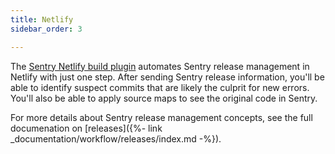 ```yaml
---
title: Netlify
sidebar_order: 3

---
```


The [Sentry Netlify build plugin](https://github.com/getsentry/sentry-netlify-build-plugin) automates Sentry release management in Netlify with just one step. After sending Sentry release information, you'll be able to identify suspect commits that are likely the culprit for new errors. You'll also be able to apply source maps to see the original code in Sentry.

For more details about Sentry release management concepts, see the full documenation on [releases]({%- link _documentation/workflow/releases/index.md -%}).